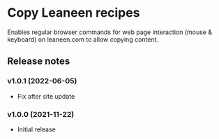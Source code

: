 # Copy Leaneen recipes

Enables regular browser commands for web page interaction (mouse & keyboard) on leaneen.com to allow copying content.

## Release notes

### v1.0.1 (2022-06-05)

- Fix after site update

### v1.0.0 (2021-11-22)

- Initial release
